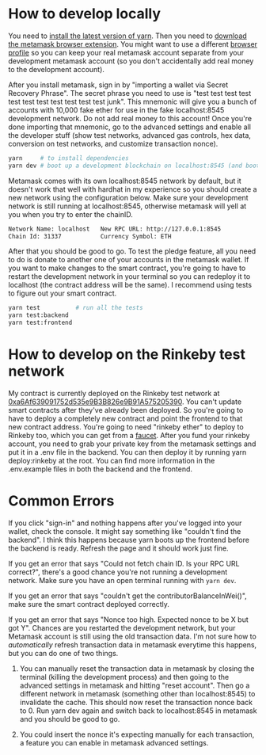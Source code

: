 # How to develop locally

You need to [install the latest version of yarn](https://yarnpkg.com/getting-started/install). Then you need to [download the metamask browser extension](https://metamask.io/). You might want to use a different [browser profile](https://youtu.be/Ik8-xn4DyCo?t=15) so you can keep your real metamask account separate from your development metamask account (so you don't accidentally add real money to the development account). 

After you install metamask, sign in by "importing a wallet via Secret Recovery Phrase". The secret phrase you need to use is "test test test test test test test test test test test junk". This mnemonic will give you a bunch of accounts with 10,000 fake ether for use in the fake localhost:8545 development network. Do not add real money to this account! Once you're done importing that mnemonic, go to the advanced settings and enable all the developer stuff (show test networks, advanced gas controls, hex data, conversion on test networks, and customize transaction nonce). 

```bash
yarn     # to install dependencies 
yarn dev # boot up a development blockchain on localhost:8545 (and boot up the react frontend on localhost:3000)
```

Metamask comes with its own localhost:8545 network by default, but it doesn't work that well with hardhat in my experience so you should create a new network using the configuration below. Make sure your development network is still running at localhost:8545, otherwise metamask will yell at you when you try to enter the chainID.

```bash
Network Name: localhost   New RPC URL: http://127.0.0.1:8545
Chain Id: 31337           Currency Symbol: ETH
```

After that you should be good to go. To test the pledge feature, all you need to do is donate to another one of your accounts in the metamask wallet. If you want to make changes to the smart contract, you're going to have to restart the development network in your terminal so you can redeploy it to localhost (the contract address will be the same). I recommend using tests to figure out your smart contract. 

```bash
yarn test          # run all the tests
yarn test:backend  
yarn test:frontend
```

# How to develop on the Rinkeby test network 

My contract is currently deployed on the Rinkeby test network at [0xa6Af639091752d535e9B3B826e9B91A575205390](https://rinkeby.etherscan.io/address/0xa6Af639091752d535e9B3B826e9B91A575205390). You can't update smart contracts after they've already been deployed. So you're going to have to deploy a completely new contract and point the frontend to that new contract address. You're going to need "rinkeby ether" to deploy to Rinkeby too, which you can get from a [faucet](https://faucets.chain.link/rinkeby). After you fund your rinkeby account, you need to grab your private key from the metamask settings and put it in a .env file in the backend. You can then deploy it by running yarn deploy:rinkeby at the root. You can find more information in the .env.example files in both the backend and the frontend.

# Common Errors

If you click "sign-in" and nothing happens after you've logged into your wallet, check the console. It might say something like "couldn't find the backend". I think this happens because yarn boots up the frontend before the backend is ready. Refresh the page and it should work just fine.

If you get an error that says "Could not fetch chain ID. Is your RPC URL correct?", there's a good chance you're not running a development network. Make sure you have an open terminal running with `yarn dev`. 

If you get an error that says "couldn't get the contributorBalanceInWei()", make sure the smart contract deployed correctly.

If you get an error that says "Nonce too high. Expected nonce to be X but got Y". Chances are you restarted the development network, but your Metamask account is still using the old transaction data. I'm not sure how to _automatically_ refresh transaction data in metamask everytime this happens, but you can do one of two things.

1. You can manually reset the transaction data in metamask by closing the terminal (killing the development process) and then going to the advanced settings in metamask and hitting "reset account". Then go a different network in metamask (something other than localhost:8545) to invalidate the cache. This should now reset the transaction nonce back to 0. Run yarn dev again and switch back to localhost:8545 in metamask and you should be good to go.

2. You could insert the nonce it's expecting manually for each transaction, a feature you can enable in metamask advanced settings.
